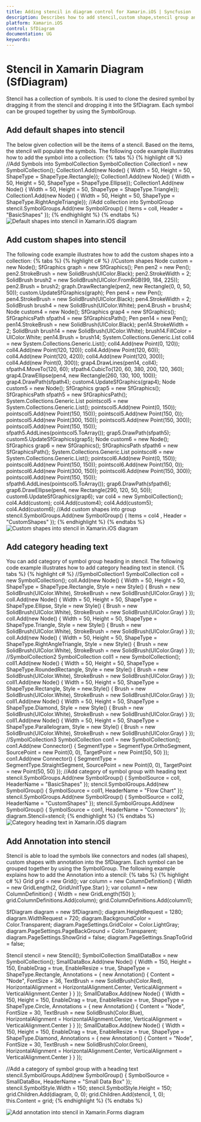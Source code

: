 ```yaml
---
title: Adding stencil in diagram control for Xamarin.iOS | Syncfusion
description: Describes how to add stencil,custom shape,stencil group and stencil header in diagram control for Xamarin.iOS
platform: Xamarin.iOS
control: SfDiagram
documentation: UG
keywords: 
---
```

# Stencil in Xamarin Diagram (SfDiagram)
Stencil has a collection of symbols. It is used to clone the desired symbol by dragging it from the stencil and dropping it into the SfDiagram. Each symbol can be grouped together by using the SymbolGroup.

## Add default shapes into stencil
The below given collection will be the items of a stencil. Based on the items, the stencil will populate the symbols. 
The following code example illustrates how to add the symbol into a collection:
{% tabs %}
{% highlight c# %}
//Add Symbols into SymbolCollection
SymbolCollection Collection1 = new SymbolCollection();
Collection1.Add(new Node() { Width = 50, Height = 50, ShapeType = ShapeType.Rectangle});
Collection1.Add(new Node() { Width = 50, Height = 50, ShapeType = ShapeType.Ellipse});
Collection1.Add(new Node() { Width = 50, Height = 50, ShapeType = ShapeType.Triangle});
Collection1.Add(new Node() { Width = 50, Height = 50, ShapeType = ShapeType.RightAngleTriangle});
//Add collection into SymbolGroup
stencil.SymbolGroups.Add(new SymbolGroup() { Items = coll, Header = "BasicShapes" });
{% endhighlight %}
{% endtabs %}
![Default shapes into stencil in Xamarin.iOS diagram](Stencil_images/Stencil_img1.jpeg)

## Add custom shapes into stencil
The following code example illustrates how to add the custom shapes into a collection:
{% tabs %}
{% highlight c# %}
//Custom shapes 
Node custom = new Node();
SfGraphics graph = new SfGraphics();
Pen pen2 = new Pen();
pen2.StrokeBrush = new SolidBrush(UIColor.Black);
pen2.StrokeWidth = 2;
SolidBrush brush2 = new SolidBrush(UIColor.FromRGB(99, 184, 225));
pen2.Brush = brush2;
graph.DrawRectangle(pen2, new Rectangle(0, 0, 50, 50));
custom.UpdateSfGraphics(graph);
Pen pen4 = new Pen();
pen4.StrokeBrush = new SolidBrush(UIColor.Black);
pen4.StrokeWidth = 2;
SolidBrush brush4 = new SolidBrush(UIColor.White);
pen4.Brush = brush4;
Node custom4 = new Node();
SfGraphics grap4 = new SfGraphics();
SfGraphicsPath sfpath4 = new SfGraphicsPath();
Pen pen14 = new Pen();
pen14.StrokeBrush = new SolidBrush(UIColor.Black);
pen14.StrokeWidth = 2;
SolidBrush brush14 = new SolidBrush(UIColor.White);
brush14.FillColor = UIColor.White;
pen14.Brush = brush14;
System.Collections.Generic.List<Point> coll4 = new System.Collections.Generic.List<Point>();
coll4.Add(new Point(0, 120));
coll4.Add(new Point(120, 120));
coll4.Add(new Point(120, 60));
coll4.Add(new Point(120, 420));
coll4.Add(new Point(120, 300));
coll4.Add(new Point(0, 300));
grap4.DrawLines(pen14, coll4);
sfpath4.MoveTo(120, 60);
sfpath4.CubicTo(120, 60, 380, 200, 120, 360);
grap4.DrawEllipse(pen4, new Rectangle(260, 130, 100, 100));
grap4.DrawPath(sfpath4);
custom4.UpdateSfGraphics(grap4);
Node custom5 = new Node();
SfGraphics grap5 = new SfGraphics();
SfGraphicsPath sfpath5 = new SfGraphicsPath();
System.Collections.Generic.List<Point> pointscol5 = new System.Collections.Generic.List<Point>();
pointscol5.Add(new Point(0, 150));
pointscol5.Add(new Point(150, 150));
pointscol5.Add(new Point(150, 0));
pointscol5.Add(new Point(300, 150));
pointscol5.Add(new Point(150, 300));
pointscol5.Add(new Point(150, 150));
sfpath5.AddLines(pointscol5.ToArray());
grap5.DrawPath(sfpath5);
custom5.UpdateSfGraphics(grap5);
Node custom6 = new Node();
SfGraphics grap6 = new SfGraphics();
SfGraphicsPath sfpath6 = new SfGraphicsPath();
System.Collections.Generic.List<Point> pointscol6 = new System.Collections.Generic.List<Point>();
pointscol6.Add(new Point(0, 150));
pointscol6.Add(new Point(150, 150));
pointscol6.Add(new Point(150, 0));
pointscol6.Add(new Point(300, 150));
pointscol6.Add(new Point(150, 300));
pointscol6.Add(new Point(150, 150));
sfpath6.AddLines(pointscol5.ToArray());
grap6.DrawPath(sfpath6);
grap6.DrawEllipse(pen4, new Rectangle(290, 120, 50, 50));
custom6.UpdateSfGraphics(grap6);
var col4 = new SymbolCollection();
col4.Add(custom);
col4.Add(custom4);
col4.Add(custom5);
col4.Add(custom6);
//Add custom shapes into group
stencil.SymbolGroups.Add(new SymbolGroup() { Items = col4 , Header = "CustomShapes" });
{% endhighlight %}
{% endtabs %}
![Custom shapes into stencil in Xamarin.iOS diagram](Stencil_images/Stencil_img2.jpeg)

## Add category heading text
You can add category of symbol group heading in stencil. The following code example illustrates how to add category heading text in stencil.
{% tabs %}
{% highlight c# %}
//SymbolCollection1 
SymbolCollection coll = new SymbolCollection();
coll.Add(new Node() { Width = 50, Height = 50, ShapeType = ShapeType.Rectangle, Style = new Style() { Brush = new SolidBrush(UIColor.White), StrokeBrush = new SolidBrush(UIColor.Gray) } });
coll.Add(new Node() { Width = 50, Height = 50, ShapeType = ShapeType.Ellipse, Style = new Style() { Brush = new SolidBrush(UIColor.White), StrokeBrush = new SolidBrush(UIColor.Gray) } });
coll.Add(new Node() { Width = 50, Height = 50, ShapeType = ShapeType.Triangle, Style = new Style() { Brush = new SolidBrush(UIColor.White), StrokeBrush = new SolidBrush(UIColor.Gray) } });
coll.Add(new Node() { Width = 50, Height = 50, ShapeType = ShapeType.RightAngleTriangle, Style = new Style() { Brush = new SolidBrush(UIColor.White), StrokeBrush = new SolidBrush(UIColor.Gray) } });
//SymbolCollection2 
SymbolCollection coll1 = new SymbolCollection();
coll1.Add(new Node() { Width = 50, Height = 50, ShapeType = ShapeType.RoundedRectangle, Style = new Style() { Brush = new SolidBrush(UIColor.White), StrokeBrush = new SolidBrush(UIColor.Gray) } });
coll1.Add(new Node() { Width = 50, Height = 50, ShapeType = ShapeType.Rectangle, Style = new.Style() { Brush = new SolidBrush(UIColor.White), StrokeBrush = new SolidBrush(UIColor.Gray) } });
coll1.Add(new Node() { Width = 50, Height = 50, ShapeType = ShapeType.Diamond, Style = new Style() { Brush = new SolidBrush(UIColor.White), StrokeBrush = new SolidBrush(UIColor.Gray) } });
coll1.Add(new Node() { Width = 50, Height = 50, ShapeType = ShapeType.Parallelogram, Style = new Style() { Brush = new SolidBrush(UIColor.White), StrokeBrush = new SolidBrush(UIColor.Gray) } });
//SymbolCollection3
SymbolCollection con1 = new SymbolCollection();
con1.Add(new Connector() { SegmentType = SegmentType.OrthoSegment, SourcePoint = new Point(0, 0), TargetPoint = new Point(50, 50) });
con1.Add(new Connector() { SegmentType = SegmentType.StraightSegment, SourcePoint = new Point(0, 0), TargetPoint = new Point(50, 50) });
//Add category of symbol group with heading text
stencil.SymbolGroups.Add(new SymbolGroup() { SymbolSource = coll, HeaderName = "BasicShapes" });
stencil.SymbolGroups.Add(new SymbolGroup() { SymbolSource = coll1, HeaderName = "Flow Chart" });
stencil.SymbolGroups.Add(new SymbolGroup() { SymbolSource = coll2, HeaderName = "CustomShapes" });
stencil.SymbolGroups.Add(new SymbolGroup() { SymbolSource = con1, HeaderName = "Connectors" });
diagram.Stencil=stencil;
{% endhighlight %}
{% endtabs %}
![Category heading text in Xamarin.iOS diagram](Stencil_images/Stencil_img3.jpeg)

## Add Annotation into stencil
Stencil is able to load the symbols like connectors and nodes (all shapes), custom shapes with annotation into the SfDiagram. Each symbol can be grouped together by using the SymbolGroup.
The following example explains how to add the Annotation into a stencil:
{% tabs %}
{% highlight c# %}
Grid grid = new Grid();
var column = new ColumnDefinition() { Width = new GridLength(2, GridUnitType.Star) };
var column1 = new ColumnDefinition() { Width = new GridLength(150) };
grid.ColumnDefinitions.Add(column);
grid.ColumnDefinitions.Add(column1);

SfDiagram diagram = new SfDiagram();
diagram.HeightRequest = 1280;
diagram.WidthRequest = 720;
diagram.BackgroundColor = Color.Transparent;
diagram.PageSettings.GridColor = Color.LightGray;
diagram.PageSettings.PageBackGround = Color.Transparent;
diagram.PageSettings.ShowGrid = false;
diagram.PageSettings.SnapToGrid = false;

Stencil stencil = new Stencil();
SymbolCollection SmallDataBox = new SymbolCollection();
SmallDataBox.Add(new Node()
{
    Width = 150,
    Height = 150,
    EnableDrag = true,
    EnableResize = true,
    ShapeType = ShapeType.Rectangle,
    Annotations = { new Annotation() { Content = "Node", FontSize = 36, TextBrush = new SolidBrush(Color.Red), HorizontalAlignment = HorizontalAlignment.Center, VerticalAlignment = VerticalAlignment.Center } }
});
SmallDataBox.Add(new Node()
{
    Width = 150,
    Height = 150,
    EnableDrag = true,
    EnableResize = true,
    ShapeType = ShapeType.Circle,
    Annotations = { new Annotation() { Content = "Node", FontSize = 30, TextBrush = new SolidBrush(Color.Blue), HorizontalAlignment = HorizontalAlignment.Center, VerticalAlignment = VerticalAlignment.Center } }
});
SmallDataBox.Add(new Node()
{
    Width = 150,
    Height = 150,
    EnableDrag = true,
    EnableResize = true,
    ShapeType = ShapeType.Diamond,
    Annotations = { new Annotation() { Content = "Node", FontSize = 30, TextBrush = new SolidBrush(Color.Green), HorizontalAlignment = HorizontalAlignment.Center, VerticalAlignment = VerticalAlignment.Center } }
});

//Add a category of symbol group with a heading text
stencil.SymbolGroups.Add(new SymbolGroup() { SymbolSource = SmallDataBox, HeaderName = "Small Data Box" });
stencil.SymbolStyle.Width = 150;
stencil.SymbolStyle.Height = 150;
grid.Children.Add(diagram, 0, 0);
grid.Children.Add(stencil, 1, 0);
this.Content = grid;
{% endhighlight %}
{% endtabs %}

![Add annotation into stencil in Xamarin.Forms diagram](Stencil_images/Stencil_img4.png)